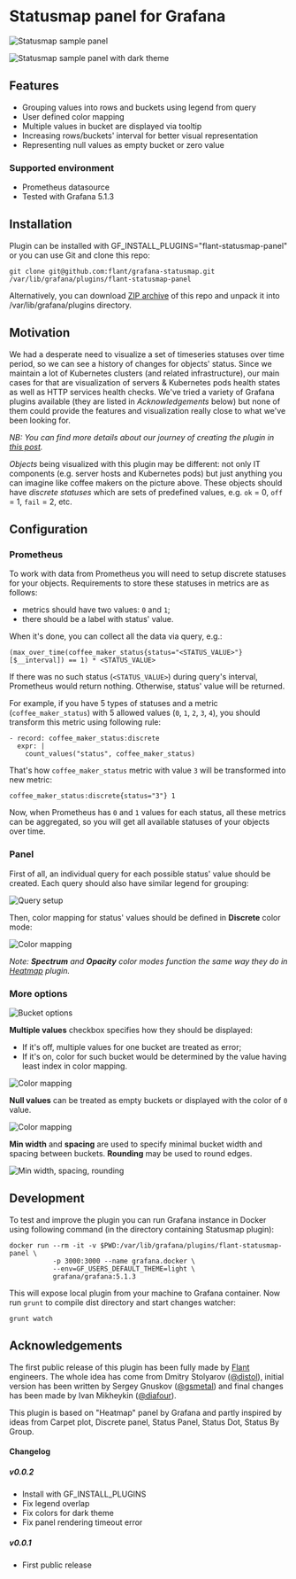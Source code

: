 # Statusmap panel for Grafana

![Statusmap sample panel](https://raw.githubusercontent.com/flant/grafana-statusmap/master/src/img/flant-statusmap-panel.png)

![Statusmap sample panel with dark theme](https://raw.githubusercontent.com/flant/grafana-statusmap/master/src/img/flant-statusmap-panel-dark.png)


## Features

* Grouping values into rows and buckets using legend from query
* User defined color mapping
* Multiple values in bucket are displayed via tooltip
* Increasing rows/buckets' interval for better visual representation
* Representing null values as empty bucket or zero value

### Supported environment

* Prometheus datasource
* Tested with Grafana 5.1.3

## Installation

Plugin can be installed with GF_INSTALL_PLUGINS="flant-statusmap-panel" or you can use Git and clone this repo:

```
git clone git@github.com:flant/grafana-statusmap.git /var/lib/grafana/plugins/flant-statusmap-panel
```

Alternatively, you can download [ZIP archive](https://github.com/flant/grafana-statusmap/archive/master.zip)
of this repo and unpack it into /var/lib/grafana/plugins directory.


## Motivation

We had a desperate need to visualize a set of timeseries statuses over time period, so we can
see a history of changes for objects' status. Since we maintain a lot of Kubernetes clusters
(and related infrastructure), our main cases for that are visualization of servers & Kubernetes
pods health states as well as HTTP services health checks. We've tried a variety of Grafana
plugins available (they are listed in *Acknowledgements* below) but none of them could provide
the features and visualization really close to what we've been looking for.

_NB: You can find more details about our journey of creating the plugin in
[this post](https://medium.com/flant-com/statusmap-grafana-plugin-to-visualize-status-over-time-fe6ced391853)._

_Objects_ being visualized with this plugin may be different: not only IT components (e.g. server
hosts and Kubernetes pods) but just anything you can imagine like coffee makers on the picture
above. These objects should have _discrete statuses_ which are sets of predefined values, e.g.
`ok` = 0, `off` = 1, `fail` = 2, etc.

## Configuration

### Prometheus

To work with data from Prometheus you will need to setup discrete statuses for your objects.
Requirements to store these statuses in metrics are as follows:
* metrics should have two values: `0` and `1`;
* there should be a label with status' value.

When it's done, you can collect all the data via query, e.g.:

```
(max_over_time(coffee_maker_status{status="<STATUS_VALUE>"}[$__interval]) == 1) * <STATUS_VALUE>
```

If there was no such status (`<STATUS_VALUE>`) during query's interval, Prometheus would
return nothing. Otherwise, status' value will be returned.

For example, if you have 5 types of statuses and a metric (`coffee_maker_status`) with 5
allowed values (`0`, `1`, `2`, `3`, `4`), you should transform this metric using following rule:

```
- record: coffee_maker_status:discrete
  expr: |
    count_values("status", coffee_maker_status)
```

That's how `coffee_maker_status` metric with value `3` will be transformed into new metric:

```
coffee_maker_status:discrete{status="3"} 1
```

Now, when Prometheus has `0` and `1` values for each status, all these metrics can be
aggregated, so you will get all available statuses of your objects over time.

### Panel

First of all, an individual query for each possible status' value should be created.
Each query should also have similar legend for grouping:

![Query setup](https://raw.githubusercontent.com/flant/grafana-statusmap/master/src/img/queries-example.png)

Then, color mapping for status' values should be defined in __Discrete__ color mode:

![Color mapping](https://raw.githubusercontent.com/flant/grafana-statusmap/master/src/img/color-mapping.png)

_Note: __Spectrum__ and __Opacity__ color modes function the same way they do in [Heatmap](https://grafana.com/plugins/heatmap) plugin._


### More options

![Bucket options](https://raw.githubusercontent.com/flant/grafana-statusmap/master/src/img/options-bucket.png)

__Multiple values__ checkbox specifies how they should be displayed:
* If it's off, multiple values for one bucket are treated as error;
* If it's on, color for such bucket would be determined by the value having least index in color mapping.

![Color mapping](https://raw.githubusercontent.com/flant/grafana-statusmap/master/src/img/multiple-values-error.png)

__Null values__ can be treated as empty buckets or displayed with the color of `0` value.

![Color mapping](https://raw.githubusercontent.com/flant/grafana-statusmap/master/src/img/null-as-empty.png)

__Min width__ and __spacing__ are used to specify minimal bucket width and spacing between buckets.
__Rounding__ may be used to round edges.

![Min width, spacing, rounding](https://raw.githubusercontent.com/flant/grafana-statusmap/master/src/img/min-width-spacing-rounding.png)


## Development

To test and improve the plugin you can run Grafana instance in Docker using following command (in
the directory containing Statusmap plugin):

```
docker run --rm -it -v $PWD:/var/lib/grafana/plugins/flant-statusmap-panel \
           -p 3000:3000 --name grafana.docker \
           --env=GF_USERS_DEFAULT_THEME=light \
           grafana/grafana:5.1.3
```

This will expose local plugin from your machine to Grafana container. Now run `grunt` to compile
dist directory and start changes watcher:

```
grunt watch
```

## Acknowledgements

The first public release of this plugin has been fully made by [Flant](https://flant.com/) engineers. The whole idea has come from Dmitry Stolyarov ([@distol](https://github.com/distol)), initial version has been written by Sergey Gnuskov ([@gsmetal](https://github.com/gsmetal)) and final changes has been made by Ivan Mikheykin ([@diafour](https://github.com/diafour)).

This plugin is based on "Heatmap" panel by Grafana and partly inspired by ideas from Carpet plot, Discrete panel, Status Panel, Status Dot, Status By Group.

#### Changelog

##### v0.0.2

- Install with GF_INSTALL_PLUGINS
- Fix legend overlap
- Fix colors for dark theme
- Fix panel rendering timeout error


##### v0.0.1

- First public release
